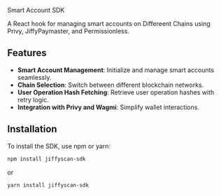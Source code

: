  Smart Account SDK

A React hook for managing smart accounts on Differeent Chains using Privy, JiffyPaymaster, and Permissionless.

## Features

- **Smart Account Management**: Initialize and manage smart accounts seamlessly.
- **Chain Selection**: Switch between different blockchain networks.
- **User Operation Hash Fetching**: Retrieve user operation hashes with retry logic.
- **Integration with Privy and Wagmi**: Simplify wallet interactions.

## Installation


To install the SDK, use npm or yarn:

```bash
npm install jiffyscan-sdk
```

or

```bash
yarn install jiffyscan-sdk
```